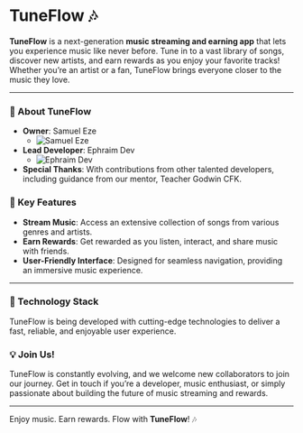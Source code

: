 # TuneFlow 🎶

**TuneFlow** is a next-generation **music streaming and earning app** that lets you experience music like never before. Tune in to a vast library of songs, discover new artists, and earn rewards as you enjoy your favorite tracks! Whether you’re an artist or a fan, TuneFlow brings everyone closer to the music they love.

---

### 🎤 About TuneFlow
- **Owner**: Samuel Eze
  - ![Samuel Eze](https://i.ibb.co/18TnW7g)
- **Lead Developer**: Ephraim Dev
  - ![Ephraim Dev](https://i.ibb.co/rFCX2D6)
- **Special Thanks**: With contributions from other talented developers, including guidance from our mentor, Teacher Godwin CFK.

### 🌟 Key Features
- **Stream Music**: Access an extensive collection of songs from various genres and artists.
- **Earn Rewards**: Get rewarded as you listen, interact, and share music with friends.
- **User-Friendly Interface**: Designed for seamless navigation, providing an immersive music experience.

---

### 🔧 Technology Stack
TuneFlow is being developed with cutting-edge technologies to deliver a fast, reliable, and enjoyable user experience.

### 💡 Join Us!
TuneFlow is constantly evolving, and we welcome new collaborators to join our journey. Get in touch if you’re a developer, music enthusiast, or simply passionate about building the future of music streaming and rewards.

---

Enjoy music. Earn rewards. Flow with **TuneFlow**! 🎶